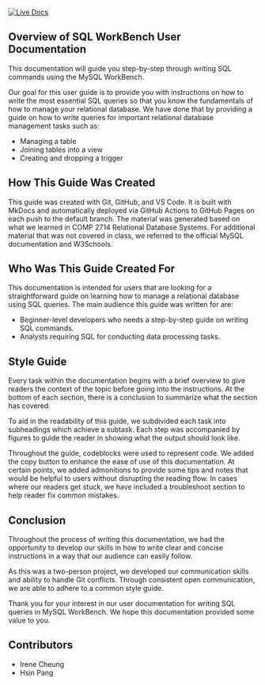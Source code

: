 [![Live Docs](https://img.shields.io/badge/docs-live-brightgreen)](https://izcheung.github.io/mySQLWorkBenchUserDoc/)

## Overview of SQL WorkBench User Documentation

This documentation will guide you step-by-step through writing SQL commands using the MySQL WorkBench.

Our goal for this user guide is to provide you with instructions on how to write the most essential SQL queries so that you know the fundamentals of how to manage your relational database. We have done that by providing a guide on how to write queries for important relational database management tasks such as:

- Managing a table
- Joining tables into a view
- Creating and dropping a trigger

## How This Guide Was Created

This guide was created with Git, GitHub, and VS Code. It is built with MkDocs and automatically deployed via GitHub Actions to GitHub Pages on each push to the default branch. The material was generated based on what we learned in COMP 2714 Relational Database Systems. For additional material that was not covered in class, we referred to the official MySQL documentation and W3Schools.

## Who Was This Guide Created For

This documentation is intended for users that are looking for a straightforward guide on learning how to manage a relational database using SQL queries. The main audience this guide was written for are:

- Beginner-level developers who needs a step-by-step guide on writing SQL commands.
- Analysts requiring SQL for conducting data processing tasks.

## Style Guide

Every task within the documentation begins with a brief overview to give readers the context of the topic before going into the instructions. At the bottom of each section, there is a conclusion to summarize what the section has covered.

To aid in the readability of this guide, we subdivided each task into subheadings which achieve a subtask. Each step was accompanied by figures to guide the reader in showing what the output should look like.

Throughout the guide, codeblocks were used to represent code. We added the copy button to enhance the ease of use of this documentation. At certain points, we added admonitions to provide some tips and notes that would be helpful to users without disrupting the reading flow. In cases where our readers get stuck, we have included a troubleshoot section to help reader fix common mistakes.

## Conclusion

Throughout the process of writing this documentation, we had the opportunity to develop our skills in how to write clear and concise instructions in a way that our audience can easily follow.

As this was a two-person project, we developed our communication skills and ability to handle Git conflicts. Through consistent open communication, we are able to adhere to a common style guide.

Thank you for your interest in our user documentation for writing SQL queries in MySQL WorkBench. We hope this documentation provided some value to you.

## Contributors

- Irene Cheung
- Hsin Pang
